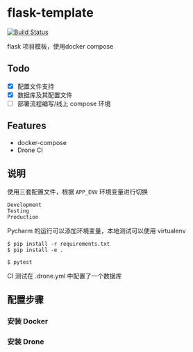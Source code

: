 # flask-template
[![Build Status](http://101.132.32.187:8000/api/badges/czy1996/flask-template/status.svg)](http://101.132.32.187:8000/czy1996/flask-template)

flask 项目模板，使用docker compose

## Todo

- [x] 配置文件支持
- [x] 数据库及其配置文件
- [ ] 部署流程编写/线上 compose 环境

## Features

- docker-compose
- Drone CI

## 说明

使用三套配置文件，根据 `APP_ENV` 环境变量进行切换

```shell
Development
Testing
Production
```

Pycharm 的运行可以添加环境变量，本地测试可以使用 virtualenv

```shell
$ pip install -r requirements.txt
$ pip install -e .

$ pytest
```

CI 测试在 .drone.yml 中配置了一个数据库

## 配置步骤

### 安装 Docker

### 安装 Drone



